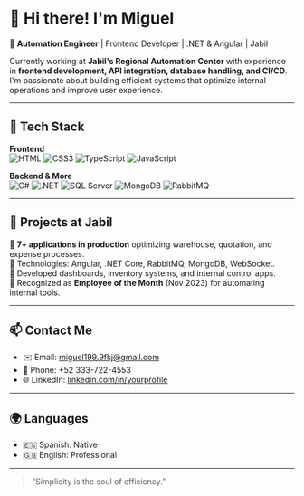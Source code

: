 # 👋 Hi there! I'm Miguel

💼 **Automation Engineer** | Frontend Developer | .NET & Angular | Jabil

Currently working at **Jabil's Regional Automation Center** with experience in **frontend development, API integration, database handling, and CI/CD**. I'm passionate about building efficient systems that optimize internal operations and improve user experience.

---

## 🔧 Tech Stack

**Frontend**  
![HTML](https://img.shields.io/badge/HTML5-%23964F4F?style=flat&logo=html5&logoColor=white)
![CSS3](https://img.shields.io/badge/CSS3-%231572B6?style=flat&logo=css3&logoColor=white)
![TypeScript](https://img.shields.io/badge/TypeScript-%23007ACC?style=flat&logo=typescript&logoColor=white)
![JavaScript](https://img.shields.io/badge/JavaScript-%23F7DF1E?style=flat&logo=javascript&logoColor=black)

**Backend & More**  
![C#](https://img.shields.io/badge/C%23-%23239120?style=flat&logo=c-sharp&logoColor=white)
![.NET](https://img.shields.io/badge/.NET-%23512BD4?style=flat&logo=dotnet&logoColor=white)
![SQL Server](https://img.shields.io/badge/SQL_Server-%23CC2927?style=flat&logo=microsoft-sql-server&logoColor=white)
![MongoDB](https://img.shields.io/badge/MongoDB-%2347A248?style=flat&logo=mongodb&logoColor=white)
![RabbitMQ](https://img.shields.io/badge/RabbitMQ-%23FF6600?style=flat&logo=rabbitmq&logoColor=white)

---

## 🚀 Projects at Jabil

🔹 **7+ applications in production** optimizing warehouse, quotation, and expense processes.  
🔹 Technologies: Angular, .NET Core, RabbitMQ, MongoDB, WebSocket.  
🔹 Developed dashboards, inventory systems, and internal control apps.  
🔹 Recognized as **Employee of the Month** (Nov 2023) for automating internal tools.

---

## 📫 Contact Me

- ✉️ Email: miguel199.9fkj@gmail.com  
- 📱 Phone: +52 333-722-4553  
- 🌐 LinkedIn: [linkedin.com/in/yourprofile]([https://linkedin.com/in/yourprofile](https://github.com/miguel8040))

---

## 🌍 Languages

- 🇪🇸 Spanish: Native  
- 🇬🇧 English: Professional

---

> “Simplicity is the soul of efficiency.”
